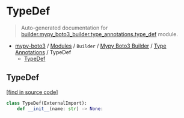 # TypeDef

> Auto-generated documentation for [builder.mypy_boto3_builder.type_annotations.type_def](https://github.com/vemel/mypy_boto3/blob/master/builder/mypy_boto3_builder/type_annotations/type_def.py) module.

- [mypy-boto3](../../../README.md#mypy_boto3) / [Modules](../../../MODULES.md#mypy-boto3-modules) / `Builder` / [Mypy Boto3 Builder](../index.md#mypy-boto3-builder) / [Type Annotations](index.md#type-annotations) / TypeDef
    - [TypeDef](#typedef)

## TypeDef

[[find in source code]](https://github.com/vemel/mypy_boto3/blob/master/builder/mypy_boto3_builder/type_annotations/type_def.py#L5)

```python
class TypeDef(ExternalImport):
    def __init__(name: str) -> None:
```
